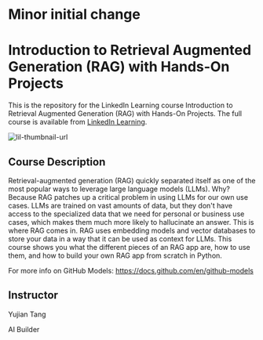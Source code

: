 # Minor initial change

# Introduction to Retrieval Augmented Generation (RAG) with Hands-On Projects
This is the repository for the LinkedIn Learning course Introduction to Retrieval Augmented Generation (RAG) with Hands-On Projects. The full course is available from [LinkedIn Learning][lil-course-url].

![lil-thumbnail-url]

## Course Description

Retrieval-augmented generation (RAG) quickly separated itself as one of the most popular ways to leverage large language models (LLMs). Why? Because RAG patches up a critical problem in using LLMs for our own use cases. LLMs are trained on vast amounts of data, but they don't have access to the specialized data that we need for personal or business use cases, which makes them much more likely to hallucinate an answer. This is where RAG comes in. RAG uses embedding models and vector databases to store your data in a way that it can be used as context for LLMs. This course shows you what the different pieces of an RAG app are, how to use them, and how to build your own RAG app from scratch in Python.

For more info on GitHub Models: https://docs.github.com/en/github-models

## Instructor

Yujian Tang

AI Builder

[0]: # (Replace these placeholder URLs with actual course URLs)

[lil-course-url]: https://www.linkedin.com/learning/hands-on-ai-introduction-to-retrieval-augmented-generation-rag
[lil-thumbnail-url]: https://media.licdn.com/dms/image/v2/D4E0DAQH16Ro8Y5bajA/learning-public-crop_675_1200/B4EZbzuOzsHYAg-/0/1747845705248?e=2147483647&v=beta&t=_9aDIYfJ6oNGLR5d_EYwjMHoqlZ-JIWYSplTEcA99oQ


